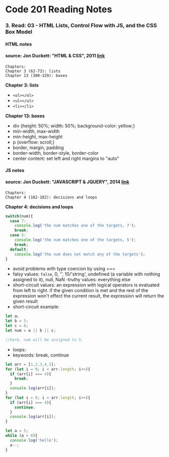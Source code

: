 # Code 201 Reading Notes 
### 3. Read: 03 - HTML Lists, Control Flow with JS, and the CSS Box Model

####  HTML notes 
####  source: Jon Duckett: "HTML & CSS", 2011 [link](https://www.amazon.com/HTML-CSS-Design-Build-Websites/dp/1118008189/ref=pd_bxgy_img_1/136-1383517-8048428?pd_rd_w=oqCBX&pf_rd_p=6b3eefea-7b16-43e9-bc45-2e332cbf99da&pf_rd_r=ZS5VB2D5THCC2NQKK0H1&pd_rd_r=d97ebdc9-d149-47e2-9f7d-2126282e1221&pd_rd_wg=rvnoS&pd_rd_i=1118008189&psc=1)

```
Chapters:     
Chapter 3 (62-73): lists
Chapter 13 (300-329): boxes
```

**Chapter 3: lists**  
- ```<ol></ol>```
- ```<ul></ul>```
- ```<li></li>```

**Chapter 13: boxes**
- div {height: 50%; width: 50%; background-color: yellow;}
- min-width, max-width
- min-height, max-height
- p {overflow: scroll;}
- border, margin, padding 
- border-width, border-style, border-color 
- center content: set left and right margins to "auto" 


#### JS notes 
####  source: Jon Duckett: "JAVASCRIPT & JQUERY", 2014 [link](https://www.amazon.com/JavaScript-JQuery-Interactive-Front-End-Development/dp/1118531647/ref=sr_1_3?crid=181UMRLMS9TYB&keywords=duckett+javascript+jquery&qid=1643908836&sprefix=ducket+javascript+jquerry%2Caps%2C55&sr=8-3)

```
Chapters:   
Chapter 4 (162-182): decisions and loops 
```

**Chapter 4: decisions and loops**  
```javascript
switch(num){
  case 7: 
    console.log('the num matches one of the targets, 7'); 
    break; 
  case 5: 
    console.log('the num matches one of the targets, 5');
    break; 
  default: 
    console.log('the num does not match any of the targets'); 
} 
```
- avoid problems with type coercion by using ===
- falsy values: ```false```, 0, '', 10/'string',  undefined (a variable with nothing assigned to it), null, NaN
-truthy values: everything else 
- short-circuit values: an expression with logical operators is evaluated from left to right. if the given condition is met and the rest of the expression won't effect the current result, the expression will return the given result
- short-circuit example: 

```javascript
let a; 
let b = 5; 
let c = 6; 
let num = a || b || c; 

//here, num will be assigned to 5. 
```
- loops:  
- keywords: break, continue 

```javascript 
let arr = [1,2,3,4,5]; 
for (let i = 0; i < arr.length; i++){
  if (arr[i] === 4){
    break; 
  }
  console.log(arr[i]); 
}
for (let i = 0; i < arr.length; i++){
  if (arr[i] === 4){
    continue; 
  }
  console.log(arr[i]); 
}
```
```javascript 
let a = 5; 
while (a > 0){
  console.log('hello'); 
  a--; 
}
```



